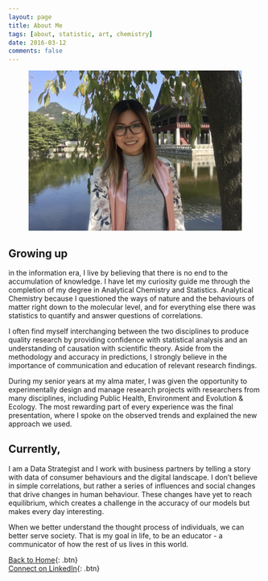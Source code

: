 ```yaml
---
layout: page
title: About Me
tags: [about, statistic, art, chemistry]
date: 2016-03-12
comments: false
---
```


<center><figure>
	<img src="/assets/img/RandomPhoto/Profile_picture.JPG">
</figure></center>

## Growing up 

in the information era, I live by believing that there is no end to the accumulation of knowledge. I have let my curiosity guide me through the completion of my degree in Analytical Chemistry and Statistics. Analytical Chemistry because I questioned the ways of nature and the behaviours of matter right down to the molecular level, and for everything else there was statistics to quantify and answer questions of correlations.

I often find myself interchanging between the two disciplines to produce quality research by providing confidence with statistical analysis and an understanding of causation with scientific theory. Aside from the methodology and accuracy in predictions, I strongly believe in the importance of communication and education of relevant research findings.

During my senior years at my alma mater, I was given the opportunity to experimentally design and manage research projects with researchers from many disciplines, including Public Health, Environment and Evolution & Ecology. The most rewarding part of every experience was the final presentation, where I spoke on the observed trends and explained the new approach we used.

## Currently, 

I am a Data Strategist and I work with business partners by telling a story with data of consumer behaviours and the digital landscape. I don’t believe in simple correlations, but rather a series of influences and social changes that drive changes in human behaviour. These changes have yet to reach equilibrium, which creates a challenge in the accuracy of our models but makes every day interesting. 

When we better understand the thought process of individuals, we can better serve society. That is my goal in life, to be an educator - a communicator of how the rest of us lives in this world.



[Back to Home](http://janicetang.com){: .btn}     
[Connect on LinkedIn](https://www.linkedin.com/in/janicetang766/){: .btn}

